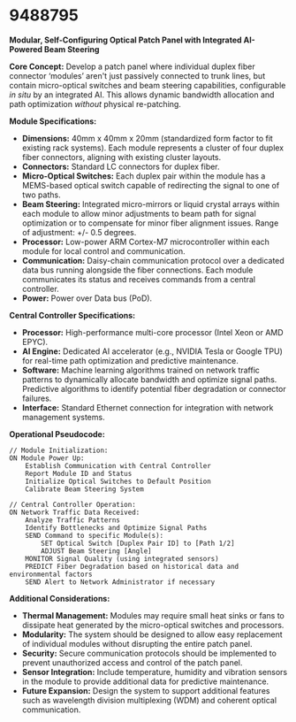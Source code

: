 # 9488795

**Modular, Self-Configuring Optical Patch Panel with Integrated AI-Powered Beam Steering**

**Core Concept:** Develop a patch panel where individual duplex fiber connector ‘modules’ aren't just passively connected to trunk lines, but contain micro-optical switches and beam steering capabilities, configurable *in situ* by an integrated AI. This allows dynamic bandwidth allocation and path optimization *without* physical re-patching.

**Module Specifications:**

*   **Dimensions:** 40mm x 40mm x 20mm (standardized form factor to fit existing rack systems). Each module represents a cluster of four duplex fiber connectors, aligning with existing cluster layouts.
*   **Connectors:** Standard LC connectors for duplex fiber.
*   **Micro-Optical Switches:** Each duplex pair within the module has a MEMS-based optical switch capable of redirecting the signal to one of two paths.
*   **Beam Steering:**  Integrated micro-mirrors or liquid crystal arrays within each module to allow minor adjustments to beam path for signal optimization or to compensate for minor fiber alignment issues. Range of adjustment: +/- 0.5 degrees.
*   **Processor:** Low-power ARM Cortex-M7 microcontroller within each module for local control and communication.
*   **Communication:**  Daisy-chain communication protocol over a dedicated data bus running alongside the fiber connections.  Each module communicates its status and receives commands from a central controller.
*   **Power:** Power over Data bus (PoD).

**Central Controller Specifications:**

*   **Processor:** High-performance multi-core processor (Intel Xeon or AMD EPYC).
*   **AI Engine:** Dedicated AI accelerator (e.g., NVIDIA Tesla or Google TPU) for real-time path optimization and predictive maintenance.
*   **Software:** Machine learning algorithms trained on network traffic patterns to dynamically allocate bandwidth and optimize signal paths.  Predictive algorithms to identify potential fiber degradation or connector failures.
*   **Interface:**  Standard Ethernet connection for integration with network management systems.

**Operational Pseudocode:**

```
// Module Initialization:
ON Module Power Up:
    Establish Communication with Central Controller
    Report Module ID and Status
    Initialize Optical Switches to Default Position
    Calibrate Beam Steering System

// Central Controller Operation:
ON Network Traffic Data Received:
    Analyze Traffic Patterns
    Identify Bottlenecks and Optimize Signal Paths
    SEND Command to specific Module(s):
        SET Optical Switch [Duplex Pair ID] to [Path 1/2]
        ADJUST Beam Steering [Angle]
    MONITOR Signal Quality (using integrated sensors)
    PREDICT Fiber Degradation based on historical data and environmental factors
    SEND Alert to Network Administrator if necessary
```

**Additional Considerations:**

*   **Thermal Management:**  Modules may require small heat sinks or fans to dissipate heat generated by the micro-optical switches and processors.
*   **Modularity:** The system should be designed to allow easy replacement of individual modules without disrupting the entire patch panel.
*   **Security:** Secure communication protocols should be implemented to prevent unauthorized access and control of the patch panel.
*   **Sensor Integration:** Include temperature, humidity and vibration sensors in the module to provide additional data for predictive maintenance.
*   **Future Expansion:** Design the system to support additional features such as wavelength division multiplexing (WDM) and coherent optical communication.
